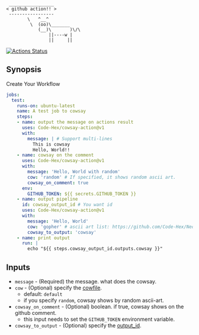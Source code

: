 ```
 _________________
< github action!! >
 -----------------
        \   ^__^
         \  (oo)\_______
            (__)\       )\/\
                ||----w |
                ||     ||
```


[![Actions Status](https://github.com/Code-Hex/cowsay-action/workflows/.github/workflows/main.yml/badge.svg)](https://github.com/Code-Hex/cowsay-action)


## Synopsis

Create Your Workflow

```yaml
jobs:
  test:
    runs-on: ubuntu-latest
    name: A test job to cowsay
    steps:
    - name: output the message on actions result
      uses: Code-Hex/cowsay-action@v1
      with:
        message: | # Support multi-lines
          This is cowsay
          Hello, World!!
    - name: cowsay on the comment
      uses: Code-Hex/cowsay-action@v1
      with:
        message: 'Hello, World with random'
        cow: 'random' # If specified, it shows random ascii art.
        cowsay_on_comment: true
      env:
        GITHUB_TOKEN: ${{ secrets.GITHUB_TOKEN }}
    - name: output pipeline
      id: cowsay_output_id # You want id
      uses: Code-Hex/cowsay-action@v1
      with:
        message: 'Hello, World'
        cow: 'gopher' # ascii art list: https://github.com/Code-Hex/Neo-cowsay/tree/master/cows
        cowsay_to_output: 'cowsay'
    - name: print output
      run: |
        echo "${{ steps.cowsay_output_id.outputs.cowsay }}"
```

## Inputs

- `message` - (Required) the message. what does the cowsay.
- `cow` - (Optional) specify the [cowfile](https://github.com/Code-Hex/Neo-cowsay/tree/master/cows).
  - default: `default`
  - if you specify `random`, cowsay shows by random ascii-art.
- `cowsay_on_comment` - (Optional) boolean. if true, cowsay shows on the github comment.
  - this input needs to set the `GITHUB_TOKEN` environment variable.
- `cowsay_to_output` - (Optional) specify the [output_id](https://help.github.com/en/actions/automating-your-workflow-with-github-actions/metadata-syntax-for-github-actions#outputs).
